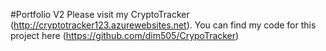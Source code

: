 #Portfolio V2
Please visit my CryptoTracker (http://cryptotracker123.azurewebsites.net). You can find my code for this project here (https://github.com/dim505/CrypoTracker) 